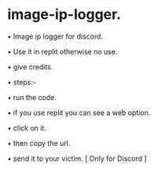 # image-ip-logger.

• Image ip logger for discord.

• Use it in replit otherwise no use.

• give credits.

• steps:-

• run the code.

• if you use replit you can see a web option.

• click on it.
 
• then copy the url.

• send it to your victim. [ Only for Discord ]

